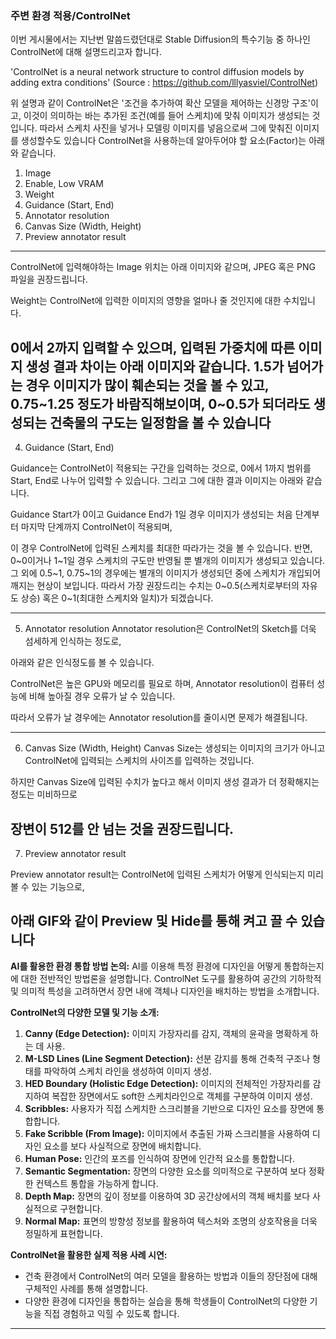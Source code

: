### 주변 환경 적용/ControlNet

이번 게시물에서는 지난번 말씀드렸던대로 Stable Diffusion의 특수기능 중 하나인 ControlNet에 대해 설명드리고자 합니다.

'ControlNet is a neural network structure to control diffusion models by adding extra conditions'
(Source : https://github.com/lllyasviel/ControlNet)

 
위 설명과 같이 ControlNet은 '조건을 추가하여 확산 모델을 제어하는 신경망 구조'이고,
이것이 의미하는 바는 추가된 조건(예를 들어 스케치)에 맞춰 이미지가 생성되는 것입니다.
따라서 스케치 사진을 넣거나 모델링 이미지를 넣음으로써 그에 맞춰진 이미지를 생성할수도 있습니다
ControlNet을 사용하는데 알아두어야 할 요소(Factor)는 아래와 같습니다.

1) Image
2) Enable, Low VRAM
3) Weight
4) Guidance (Start, End)
5) Annotator resolution
6) Canvas Size (Width, Height)
7) Preview annotator result
----
ControlNet에 입력해야하는 Image 위치는 아래 이미지와 같으며, JPEG 혹은 PNG 파일을 권장드립니다.

Weight는 ControlNet에 입력한 이미지의 영향을 얼마나 줄 것인지에 대한 수치입니다.

0에서 2까지 입력할 수 있으며, 입력된 가중치에 따른 이미지 생성 결과 차이는 아래 이미지와 같습니다.
1.5가 넘어가는 경우 이미지가 많이 훼손되는 것을 볼 수 있고,
0.75~1.25 정도가 바람직해보이며,
0~0.5가 되더라도 생성되는 건축물의 구도는 일정함을 볼 수 있습니다
----
4. Guidance (Start, End)

Guidance는 ControlNet이 적용되는 구간을 입력하는 것으로,
0에서 1까지 범위를 Start, End로 나누어 입력할 수 있습니다.
그리고 그에 대한 결과 이미지는 아래와 같습니다.

Guidance Start가 0이고 Guidance End가 1일 경우 이미지가 생성되는 처음 단계부터 마지막 단계까지 ControlNet이 적용되며,

이 경우 ControlNet에 입력된 스케치를 최대한 따라가는 것을 볼 수 있습니다.
반면, 0~0이거나 1~1일 경우 스케치의 구도만 반영될 뿐 별개의 이미지가 생성되고 있습니다.
그 외에 0.5~1, 0.75~1의 경우에는 별개의 이미지가 생성되던 중에 스케치가 개입되어 깨지는 현상이 보입니다.
따라서 가장 권장드리는 수치는 0~0.5(스케치로부터의 자유도 상승) 혹은 0~1(최대한 스케치와 일치)가 되겠습니다.


----
5. Annotator resolution
Annotator resolution은 ControlNet의 Sketch를 더욱 섬세하게 인식하는 정도로,

아래와 같은 인식정도를 볼 수 있습니다.

ControlNet은 높은 GPU와 메모리를 필요로 하며, Annotator resolution이 컴퓨터 성능에 비해 높아질 경우 오류가 날 수 있습니다.

따라서 오류가 날 경우에는 Annotator resolution를 줄이시면 문제가 해결됩니다.

----

6. Canvas Size (Width, Height)
Canvas Size는 생성되는 이미지의 크기가 아니고 ControlNet에 입력되는 스케치의 사이즈를 입력하는 것입니다.

하지만 Canvas Size에 입력된 수치가 높다고 해서 이미지 생성 결과가 더 정확해지는 정도는 미비하므로

장변이 512를 안 넘는 것을 권장드립니다.
----
7. Preview annotator result



Preview annotator result는 ControlNet에 입력된 스케치가 어떻게 인식되는지 미리볼 수 있는 기능으로,

아래 GIF와 같이 Preview 및 Hide를 통해 켜고 끌 수 있습니다
----


**AI를 활용한 환경 통합 방법 논의:**
AI를 이용해 특정 환경에 디자인을 어떻게 통합하는지에 대한 전반적인 방법론을 설명합니다.
ControlNet 도구를 활용하여 공간의 기하학적 및 의미적 특성을 고려하면서 장면 내에 객체나 디자인을 배치하는 방법을 소개합니다.

**ControlNet의 다양한 모델 및 기능 소개:**    

1. **Canny (Edge Detection):** 이미지 가장자리를 감지, 객체의 윤곽을 명확하게 하는 데 사용.
2.  **M-LSD Lines (Line Segment Detection):** 선분 감지를 통해 건축적 구조나 형태를 파악하여 스케치 라인을 생성하여 이미지 생성.
3. **HED Boundary (Holistic Edge Detection):** 이미지의 전체적인 가장자리를 감지하여 복잡한 장면에서도 soft한 스케치라인으로 객체를 구분하여 이미지 생성.
4. **Scribbles:** 사용자가 직접 스케치한 스크리블을 기반으로 디자인 요소를 장면에 통합합니다.
5. **Fake Scribble (From Image):** 이미지에서 추출된 가짜 스크리블을 사용하여 디자인 요소를 보다 사실적으로 장면에 배치합니다.
6. **Human Pose:** 인간의 포즈를 인식하여 장면에 인간적 요소를 통합합니다.
7. **Semantic Segmentation:** 장면의 다양한 요소를 의미적으로 구분하여 보다 정확한 컨텍스트 통합을 가능하게 합니다.
8. **Depth Map:** 장면의 깊이 정보를 이용하여 3D 공간상에서의 객체 배치를 보다 사실적으로 구현합니다.
9. **Normal Map:** 표면의 방향성 정보를 활용하여 텍스처와 조명의 상호작용을 더욱 정밀하게 표현합니다.

**ControlNet을 활용한 실제 적용 사례 시연:**    
- 건축 환경에서 ControlNet의 여러 모델을 활용하는 방법과 이들의 장단점에 대해 구체적인 사례를 통해 설명합니다.
- 다양한 환경에 디자인을 통합하는 실습을 통해 학생들이 ControlNet의 다양한 기능을 직접 경험하고 익힐 수 있도록 합니다.

----
